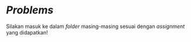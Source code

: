 # _Problems_

Silakan masuk ke dalam _folder_ masing-masing sesuai dengan _assignment_ yang didapatkan!